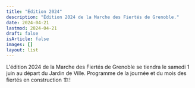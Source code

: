 ```yaml
---
title: "Édition 2024"
description: "Édition 2024 de la Marche des Fiertés de Grenoble."
date: 2024-04-21
lastmod: 2024-04-21
draft: false
isArticle: false
images: []
layout: list
---
```


L'édition 2024 de la Marche des Fiertés de Grenoble se tiendra le samedi 1 juin au départ du Jardin de Ville. Programme de la journée et du mois des fiertés en construction 🏗️!

